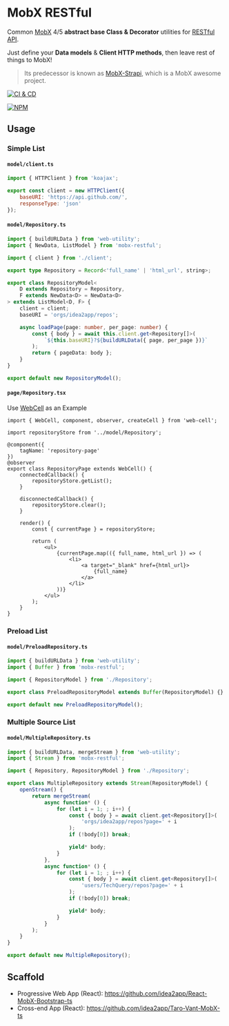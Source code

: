 # MobX RESTful

Common [MobX][1] 4/5 **abstract base Class & Decorator** utilities for [RESTful API][2].

Just define your **Data models** & **Client HTTP methods**, then leave rest of things to MobX!

> Its predecessor is known as [MobX-Strapi][3], which is a MobX awesome project.

[![CI & CD](https://github.com/idea2app/MobX-RESTful/actions/workflows/main.yml/badge.svg)][4]

[![NPM](https://nodei.co/npm/mobx-restful.png?downloads=true&downloadRank=true&stars=true)][5]

## Usage

### Simple List

#### `model/client.ts`

```javascript
import { HTTPClient } from 'koajax';

export const client = new HTTPClient({
    baseURI: 'https://api.github.com/',
    responseType: 'json'
});
```

#### `model/Repository.ts`

```typescript
import { buildURLData } from 'web-utility';
import { NewData, ListModel } from 'mobx-restful';

import { client } from './client';

export type Repository = Record<'full_name' | 'html_url', string>;

export class RepositoryModel<
    D extends Repository = Repository,
    F extends NewData<D> = NewData<D>
> extends ListModel<D, F> {
    client = client;
    baseURI = 'orgs/idea2app/repos';

    async loadPage(page: number, per_page: number) {
        const { body } = await this.client.get<Repository[]>(
            `${this.baseURI}?${buildURLData({ page, per_page })}`
        );
        return { pageData: body };
    }
}

export default new RepositoryModel();
```

#### `page/Repository.tsx`

Use [WebCell][6] as an Example

```tsx
import { WebCell, component, observer, createCell } from 'web-cell';

import repositoryStore from '../model/Repository';

@component({
    tagName: 'repository-page'
})
@observer
export class RepositoryPage extends WebCell() {
    connectedCallback() {
        repositoryStore.getList();
    }

    disconnectedCallback() {
        repositoryStore.clear();
    }

    render() {
        const { currentPage } = repositoryStore;

        return (
            <ul>
                {currentPage.map(({ full_name, html_url }) => (
                    <li>
                        <a target="_blank" href={html_url}>
                            {full_name}
                        </a>
                    </li>
                ))}
            </ul>
        );
    }
}
```

### Preload List

#### `model/PreloadRepository.ts`

```typescript
import { buildURLData } from 'web-utility';
import { Buffer } from 'mobx-restful';

import { RepositoryModel } from './Repository';

export class PreloadRepositoryModel extends Buffer(RepositoryModel) {}

export default new PreloadRepositoryModel();
```

### Multiple Source List

#### `model/MultipleRepository.ts`

```typescript
import { buildURLData, mergeStream } from 'web-utility';
import { Stream } from 'mobx-restful';

import { Repository, RepositoryModel } from './Repository';

export class MultipleRepository extends Stream(RepositoryModel) {
    openStream() {
        return mergeStream(
            async function* () {
                for (let i = 1; ; i++) {
                    const { body } = await client.get<Repository[]>(
                        'orgs/idea2app/repos?page=' + i
                    );
                    if (!body[0]) break;

                    yield* body;
                }
            },
            async function* () {
                for (let i = 1; ; i++) {
                    const { body } = await client.get<Repository[]>(
                        'users/TechQuery/repos?page=' + i
                    );
                    if (!body[0]) break;

                    yield* body;
                }
            }
        );
    }
}

export default new MultipleRepository();
```

## Scaffold

-   Progressive Web App (React): https://github.com/idea2app/React-MobX-Bootstrap-ts
-   Cross-end App (React): https://github.com/idea2app/Taro-Vant-MobX-ts

[1]: https://mobx.js.org/
[2]: https://en.wikipedia.org/wiki/Representational_state_transfer
[3]: https://github.com/idea2app/MobX-RESTful/tree/master
[4]: https://github.com/idea2app/MobX-RESTful/actions/workflows/main.yml
[5]: https://nodei.co/npm/mobx-restful/
[6]: https://github.com/EasyWebApp/WebCell
